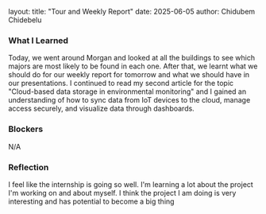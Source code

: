 layout: 
title: "Tour and Weekly Report"
date: 2025-06-05
author: Chidubem Chidebelu



### What I Learned
  Today, we went around Morgan and looked at all the buildings to see which majors are most likely to be found in each one. After that, we learnt what we should do for our weekly report for tomorrow and what we should have in our presentations. I continued to read my second article for the topic "Cloud-based data storage in environmental monitoring" and I gained an understanding of how to sync data from IoT devices to the cloud, manage access securely, and visualize data through dashboards.

### Blockers
N/A

### Reflection
I feel like the internship is going so well. I'm learning a lot about the project I'm working on and about myself. I think the project I am doing is very interesting and has potential to become a big thing 
